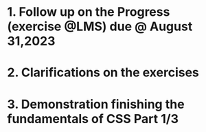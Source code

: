 # 1. Follow up on the Progress (exercise @LMS) due @ August 31,2023

# 2. Clarifications on the exercises

# 3. Demonstration finishing the fundamentals of CSS Part 1/3